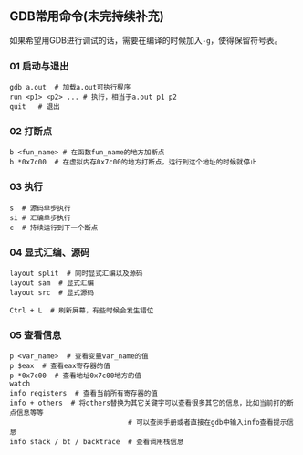 ## GDB常用命令(未完持续补充)

如果希望用GDB进行调试的话，需要在编译的时候加入`-g`，使得保留符号表。

### 01 启动与退出

```shell
gdb a.out  # 加载a.out可执行程序
run <p1> <p2> ... # 执行，相当于a.out p1 p2
quit   # 退出
```

### 02 打断点

```shell
b <fun_name> # 在函数fun_name的地方加断点
b *0x7c00  # 在虚拟内存0x7c00的地方打断点，运行到这个地址的时候就停止

```

### 03 执行

```shell
s  # 源码单步执行
si # 汇编单步执行
c  # 持续运行到下一个断点
```

### 04 显式汇编、源码

```shell
layout split  # 同时显式汇编以及源码
layout sam  # 显式汇编
layout src  # 显式源码

Ctrl + L  # 刷新屏幕，有些时候会发生错位
```

### 05 查看信息

```shell
p <var_name>  # 查看变量var_name的值
p $eax  # 查看eax寄存器的值
p *0x7c00  # 查看地址0x7c00地方的值
watch  
info registers  # 查看当前所有寄存器的值
info + others  # 将others替换为其它关键字可以查看很多其它的信息，比如当前打的断点信息等等
							 # 可以查阅手册或者直接在gdb中输入info查看提示信息
info stack / bt / backtrace  # 查看调用栈信息
```

